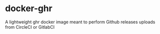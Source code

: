 # docker-ghr
A lightweight ghr docker image meant to perform Github releases uploads from CircleCI or GitlabCI
